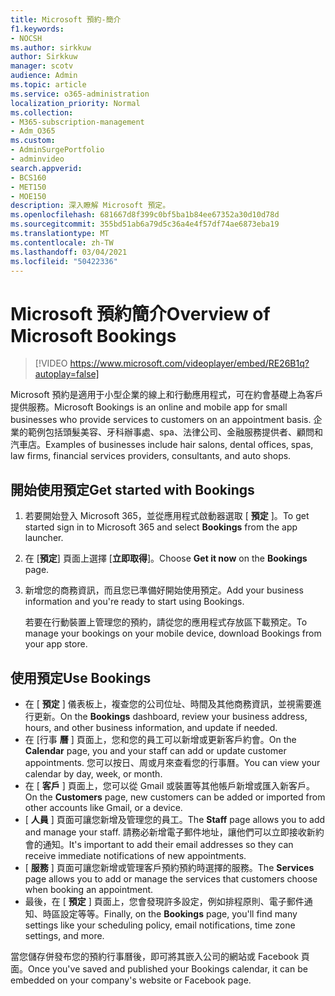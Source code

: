 ```yaml
---
title: Microsoft 預約-簡介
f1.keywords:
- NOCSH
ms.author: sirkkuw
author: Sirkkuw
manager: scotv
audience: Admin
ms.topic: article
ms.service: o365-administration
localization_priority: Normal
ms.collection:
- M365-subscription-management
- Adm_O365
ms.custom:
- AdminSurgePortfolio
- adminvideo
search.appverid:
- BCS160
- MET150
- MOE150
description: 深入瞭解 Microsoft 預定。
ms.openlocfilehash: 681667d8f399c0bf5ba1b84ee67352a30d10d78d
ms.sourcegitcommit: 355bd51ab6a79d5c36a4e4f57df74ae6873eba19
ms.translationtype: MT
ms.contentlocale: zh-TW
ms.lasthandoff: 03/04/2021
ms.locfileid: "50422336"
---
```

# <a name="overview-of-microsoft-bookings"></a><span data-ttu-id="19566-103">Microsoft 預約簡介</span><span class="sxs-lookup"><span data-stu-id="19566-103">Overview of Microsoft Bookings</span></span>

> [!VIDEO https://www.microsoft.com/videoplayer/embed/RE26B1q?autoplay=false]

<span data-ttu-id="19566-104">Microsoft 預約是適用于小型企業的線上和行動應用程式，可在約會基礎上為客戶提供服務。</span><span class="sxs-lookup"><span data-stu-id="19566-104">Microsoft Bookings is an online and mobile app for small businesses who provide services to customers on an appointment basis.</span></span> <span data-ttu-id="19566-105">企業的範例包括頭髮美容、牙科辦事處、spa、法律公司、金融服務提供者、顧問和汽車店。</span><span class="sxs-lookup"><span data-stu-id="19566-105">Examples of businesses include hair salons, dental offices, spas, law firms, financial services providers, consultants, and auto shops.</span></span>

## <a name="get-started-with-bookings"></a><span data-ttu-id="19566-106">開始使用預定</span><span class="sxs-lookup"><span data-stu-id="19566-106">Get started with Bookings</span></span>

1. <span data-ttu-id="19566-107">若要開始登入 Microsoft 365，並從應用程式啟動器選取 [ **預定** ]。</span><span class="sxs-lookup"><span data-stu-id="19566-107">To get started sign in to Microsoft 365 and select **Bookings** from the app launcher.</span></span>
1. <span data-ttu-id="19566-108">在 [**預定**] 頁面上選擇 [**立即取得**]。</span><span class="sxs-lookup"><span data-stu-id="19566-108">Choose **Get it now** on the **Bookings** page.</span></span>
1. <span data-ttu-id="19566-109">新增您的商務資訊，而且您已準備好開始使用預定。</span><span class="sxs-lookup"><span data-stu-id="19566-109">Add your business information and you're ready to start using Bookings.</span></span>

    <span data-ttu-id="19566-110">若要在行動裝置上管理您的預約，請從您的應用程式存放區下載預定。</span><span class="sxs-lookup"><span data-stu-id="19566-110">To manage your bookings on your mobile device, download Bookings from your app store.</span></span>

## <a name="use-bookings"></a><span data-ttu-id="19566-111">使用預定</span><span class="sxs-lookup"><span data-stu-id="19566-111">Use Bookings</span></span>

- <span data-ttu-id="19566-112">在 [ **預定** ] 儀表板上，複查您的公司位址、時間及其他商務資訊，並視需要進行更新。</span><span class="sxs-lookup"><span data-stu-id="19566-112">On the **Bookings** dashboard, review your business address, hours, and other business information, and update if needed.</span></span>
- <span data-ttu-id="19566-113">在 [行事 **曆** ] 頁面上，您和您的員工可以新增或更新客戶約會。</span><span class="sxs-lookup"><span data-stu-id="19566-113">On the **Calendar** page, you and your staff can add or update customer appointments.</span></span> <span data-ttu-id="19566-114">您可以按日、周或月來查看您的行事曆。</span><span class="sxs-lookup"><span data-stu-id="19566-114">You can view your calendar by day, week, or month.</span></span>
- <span data-ttu-id="19566-115">在 [ **客戶** ] 頁面上，您可以從 Gmail 或裝置等其他帳戶新增或匯入新客戶。</span><span class="sxs-lookup"><span data-stu-id="19566-115">On the **Customers** page, new customers can be added or imported from other accounts like Gmail, or a device.</span></span>
- <span data-ttu-id="19566-116">[ **人員** ] 頁面可讓您新增及管理您的員工。</span><span class="sxs-lookup"><span data-stu-id="19566-116">The **Staff** page allows you to add and manage your staff.</span></span> <span data-ttu-id="19566-117">請務必新增電子郵件地址，讓他們可以立即接收新約會的通知。</span><span class="sxs-lookup"><span data-stu-id="19566-117">It's important to add their email addresses so they can receive immediate notifications of new appointments.</span></span>
- <span data-ttu-id="19566-118">[ **服務** ] 頁面可讓您新增或管理客戶預約預約時選擇的服務。</span><span class="sxs-lookup"><span data-stu-id="19566-118">The **Services** page allows you to add or manage the services that customers choose when booking an appointment.</span></span>
- <span data-ttu-id="19566-119">最後，在 [ **預定** ] 頁面上，您會發現許多設定，例如排程原則、電子郵件通知、時區設定等等。</span><span class="sxs-lookup"><span data-stu-id="19566-119">Finally, on the **Bookings** page, you'll find many settings like your scheduling policy, email notifications, time zone settings, and more.</span></span>

<span data-ttu-id="19566-120">當您儲存併發布您的預約行事曆後，即可將其嵌入公司的網站或 Facebook 頁面。</span><span class="sxs-lookup"><span data-stu-id="19566-120">Once you've saved and published your Bookings calendar, it can be embedded on your company's website or Facebook page.</span></span>
